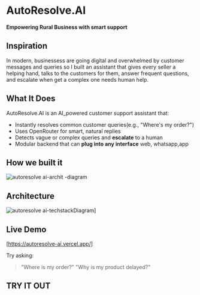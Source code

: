 # AutoResolve.AI
**Empowering Rural Business with smart support**

## Inspiration
In modern, businessess are going digital and overwhelmed by customer messages and queries so I built an assistant that gives every seller a helping hand, talks to the customers for them, answer frequent questions, and escalate when get a complex one needs human help.

## What It Does
AutoResolve.AI is an AI_powered customer support assistant that:
- Instantly resolves common customer queries(e.g., "Where's my order?")
- Uses OpenRouter for smart, natural replies
- Detects vague or complex queries and **escalate** to a human
- Modular backend that can **plug into any interface** web, whatsapp,app

## How we built it
![autoresolve ai-archit -diagram](https://github.com/user-attachments/assets/e8753abd-75aa-46e0-874e-572d909b1a45)


## Architecture 
![autoresolve ai-techstackDiagram](https://github.com/user-attachments/assets/661a56e3-d45d-4d0f-b819-ae01b353061e)]


## Live Demo
[https://autoresolve-ai.vercel.app/]

Try asking:
> "Where is my order?"
> "Why is my product delayed?"

## TRY IT OUT
         
